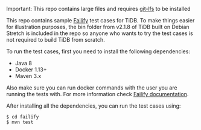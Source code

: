 Important: This repo contains large files and requires 
[git-lfs](https://git-lfs.github.com/) to be installed 

This repo contains sample [Failify](https://failify.io) test cases for TiDB. To make things easier for illustration
purposes, the bin folder from v2.1.8 of TiDB built on Debian Stretch is included in the repo so anyone who wants to
try the test cases is not required to build TiDB from scratch.

To run the test cases, first you need to install the following dependencies:
- Java 8
- Docker 1.13+
- Maven 3.x

Also make sure you can run docker commands with the user you are running the tests with. For more information check
[Failify documentation](https://docs.failify.io).

After installing all the dependencies, you can run the test cases using:

```console
$ cd failify
$ mvn test
```